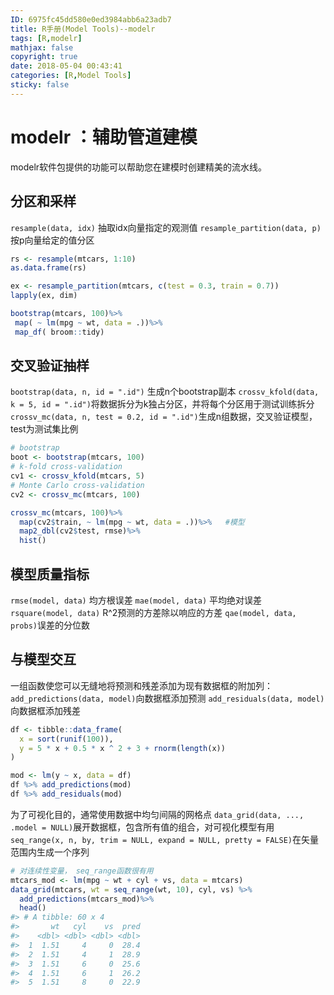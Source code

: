 ```yaml
---
ID: 6975fc45dd580e0ed3984abb6a23adb7
title: R手册(Model Tools)--modelr
tags: [R,modelr]
mathjax: false
copyright: true
date: 2018-05-04 00:43:41
categories: [R,Model Tools]
sticky: false
---
```

# modelr ：辅助管道建模

modelr软件包提供的功能可以帮助您在建模时创建精美的流水线。

<!-- more -->

## 分区和采样

`resample(data, idx)` 抽取idx向量指定的观测值
`resample_partition(data, p)` 按p向量给定的值分区

```r
rs <- resample(mtcars, 1:10)
as.data.frame(rs)

ex <- resample_partition(mtcars, c(test = 0.3, train = 0.7))
lapply(ex, dim)

bootstrap(mtcars, 100)%>%
 map( ~ lm(mpg ~ wt, data = .))%>%
 map_df( broom::tidy)
```

## 交叉验证抽样

`bootstrap(data, n, id = ".id")` 生成n个bootstrap副本
`crossv_kfold(data, k = 5, id = ".id")`将数据拆分为k独占分区，并将每个分区用于测试训练拆分
`crossv_mc(data, n, test = 0.2, id = ".id")`生成n组数据，交叉验证模型，test为测试集比例

```r
# bootstrap
boot <- bootstrap(mtcars, 100)
# k-fold cross-validation
cv1 <- crossv_kfold(mtcars, 5)
# Monte Carlo cross-validation
cv2 <- crossv_mc(mtcars, 100)

crossv_mc(mtcars, 100)%>%
  map(cv2$train, ~ lm(mpg ~ wt, data = .))%>%   #模型
  map2_dbl(cv2$test, rmse)%>%
  hist()
```


## 模型质量指标

`rmse(model, data)` 均方根误差
`mae(model, data)` 平均绝对误差
`rsquare(model, data)` R^2预测的方差除以响应的方差
`qae(model, data, probs)`误差的分位数


## 与模型交互

一组函数使您可以无缝地将预测和残差添加为现有数据框的附加列：
`add_predictions(data, model)`向数据框添加预测
`add_residuals(data, model)`向数据框添加残差

```r
df <- tibble::data_frame(
  x = sort(runif(100)),
  y = 5 * x + 0.5 * x ^ 2 + 3 + rnorm(length(x))
)

mod <- lm(y ~ x, data = df)
df %>% add_predictions(mod)
df %>% add_residuals(mod)
```

为了可视化目的，通常使用数据中均匀间隔的网格点
`data_grid(data, ..., .model = NULL)`展开数据框，包含所有值的组合，对可视化模型有用
`seq_range(x, n, by, trim = NULL, expand = NULL, pretty = FALSE)`在矢量范围内生成一个序列

```r
# 对连续性变量， seq_range函数很有用
mtcars_mod <- lm(mpg ~ wt + cyl + vs, data = mtcars)
data_grid(mtcars, wt = seq_range(wt, 10), cyl, vs) %>%   
  add_predictions(mtcars_mod)%>%
  head()
#> # A tibble: 60 x 4
#>       wt   cyl    vs  pred
#>    <dbl> <dbl> <dbl> <dbl>
#>  1  1.51     4     0  28.4
#>  2  1.51     4     1  28.9
#>  3  1.51     6     0  25.6
#>  4  1.51     6     1  26.2
#>  5  1.51     8     0  22.9
```

